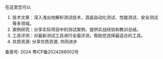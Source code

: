 在这里您可以
 
1. 技术文章：深入浅出地解析测试技术，涵盖自动化测试、性能测试、安全测试等多领域。
2. 案例研究：分享实际项目中的测试案例，提供实战经验和教训总结。
3. 工具评测：对最新测试工具进行全面评测，帮助您选择最适合的工具。
4. 优质资源: 分享优质资源, 共同进步





备案号: 2024 粤ICP备2024288002号
